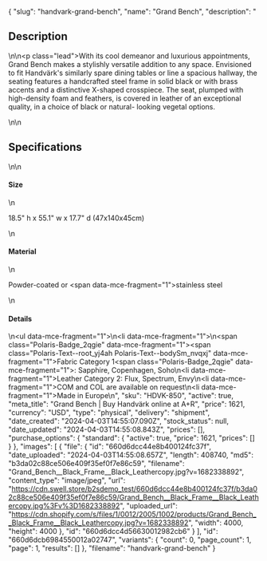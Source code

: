 {
  "slug": "handvark-grand-bench",
  "name": "Grand Bench",
  "description": "<h2>Description</h2>\n<!-- split -->\n<p class=\"lead\">With its cool demeanor and luxurious appointments, Grand Bench makes a stylishly versatile addition to any space. Envisioned to fit Handvärk's similarly spare dining tables or line a spacious hallway, the seating features a handcrafted steel frame in solid black or with brass accents and a distinctive X-shaped crosspiece. The seat, plumped with high-density foam and feathers, is covered in leather of an exceptional quality, in a choice of black or natural- looking vegetal options. </p>\n<!-- split -->\n<h2>Specifications</h2>\n<!-- split -->\n<h4>Size</h4>\n<p>18.5\" h x 55.1\" w x 17.7\" d (47x140x45cm)</p>\n<h4>Material</h4>\n<p>Powder-coated or <span data-mce-fragment=\"1\">stainless steel</span></p>\n<h4>Details</h4>\n<ul data-mce-fragment=\"1\">\n<li data-mce-fragment=\"1\">\n<span class=\"Polaris-Badge_2qgie\" data-mce-fragment=\"1\"><span class=\"Polaris-Text--root_yj4ah Polaris-Text--bodySm_nvqxj\" data-mce-fragment=\"1\">Fabric Category 1</span></span><span class=\"Polaris-Badge_2qgie\" data-mce-fragment=\"1\"></span>: Sapphire, Copenhagen, Soho</li>\n<li data-mce-fragment=\"1\">Leather Category 2: Flux, Spectrum, Envy</li>\n<li data-mce-fragment=\"1\">COM and COL are available on request</li>\n<li data-mce-fragment=\"1\">Made in Europe</li>\n</ul>",
  "sku": "HDVK-850",
  "active": true,
  "meta_title": "Grand Bench | Buy Handvärk online at A+R",
  "price": 1621,
  "currency": "USD",
  "type": "physical",
  "delivery": "shipment",
  "date_created": "2024-04-03T14:55:07.090Z",
  "stock_status": null,
  "date_updated": "2024-04-03T14:55:08.843Z",
  "prices": [],
  "purchase_options": {
    "standard": {
      "active": true,
      "price": 1621,
      "prices": []
    }
  },
  "images": [
    {
      "file": {
        "id": "660d6dcc44e8b400124fc37f",
        "date_uploaded": "2024-04-03T14:55:08.657Z",
        "length": 408740,
        "md5": "b3da02c88ce506e409f35ef0f7e86c59",
        "filename": "Grand_Bench__Black_Frame__Black_Leathercopy.jpg?v=1682338892",
        "content_type": "image/jpeg",
        "url": "https://cdn.swell.store/b2sdemo_test/660d6dcc44e8b400124fc37f/b3da02c88ce506e409f35ef0f7e86c59/Grand_Bench__Black_Frame__Black_Leathercopy.jpg%3Fv%3D1682338892",
        "uploaded_url": "https://cdn.shopify.com/s/files/1/0012/2005/1002/products/Grand_Bench__Black_Frame__Black_Leathercopy.jpg?v=1682338892",
        "width": 4000,
        "height": 4000
      },
      "id": "660d6dcc4d56630012982cb6"
    }
  ],
  "id": "660d6dcb6984550012a02747",
  "variants": {
    "count": 0,
    "page_count": 1,
    "page": 1,
    "results": []
  },
  "filename": "handvark-grand-bench"
}